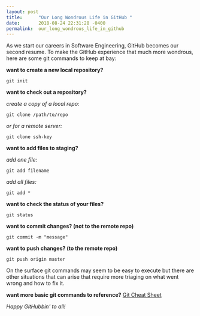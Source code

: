 ```yaml
---
layout: post
title:      "Our Long Wondrous Life in GitHub "
date:       2018-08-24 22:31:28 -0400
permalink:  our_long_wondrous_life_in_github
---
```



As we start our careers in Software Engineering, GitHub becomes our second resume. To make the GitHub experience that much more wondrous, here are some git commands to keep at bay:

**want to create a new local repository?**
```
git init
```


**want to check out a repository?**   

*create a copy of a local repo:*
```
git clone /path/to/repo
```

*or for a remote server:*
```
git clone ssh-key
```


**want to add files to staging?**   

*add one file:*
```
git add filename
```

*add all files:*
```
git add *
```


**want to check the status of your files?**
```
git status
```


**want to commit changes? (not to the remote repo)**
``` 
git commit -m "message"
```


**want to push changes? (to the remote repo)**
```
git push origin master
```

On the surface git commands may seem to be easy to execute but there are other situations that can arise that require more triaging on what went wrong and how to fix it. 

**want more basic git commands to reference?**
[Git Cheat Sheet](https://services.github.com/on-demand/downloads/github-git-cheat-sheet.pdf)

*Happy GitHubbin' to all!*


